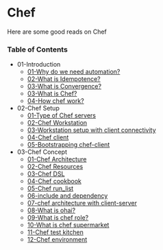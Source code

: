 # Chef
Here are some good reads on Chef

### Table of Contents
* 01-Introduction
    * [01-Why do we need automation?](https://www.redhat.com/en/blog/top-10-reasons-use-automation)
    * [02-What is Idempotence?](https://www.bmc.com/blogs/idempotence/)
    * [03-What is Convergence?](https://stackoverflow.com/questions/30615588/difference-between-convergence-and-idempotence-in-chef) 
    * [03-What is Chef?](https://www.tutorialspoint.com/chef/chef_overview.htm)
    * [04-How chef work?](https://medium.com/nerd-for-tech/how-chef-works-eb4c7846819a)
* 02-Chef Setup
    * [01-Type of Chef servers](https://www.upguard.com/blog/chef-open-source-vs-hosted-chef-vs-on-premises-chef)
    * [02-Chef Workstation](https://www.chef.io/products/workstation)
    * [03-Workstation setup with client connectivity](https://docs.chef.io/workstation/getting_started/)
    * [04-Chef client](https://medium.com/@karthikeyan_krishnaswamy/how-chef-client-works-a2d0c94698bf)
    * [05-Bootstrapping chef-client](https://docs.chef.io/install_bootstrap/)
* 03-Chef Concept
    * [01-Chef Architecture](https://www.tutorialspoint.com/chef/chef_architecture.htm)
    * [02-Chef Resources](https://docs.chef.io/resource/)
    * [03-Chef DSL](https://docs-archive.chef.io/release/12-0/dsl_recipe.html)
    * [04-Chef cookbook](https://docs.chef.io/cookbooks/)
    * [05-Chef run_list](https://docs.chef.io/run_lists/)
    * [06-include and dependency](https://docs.chef.io/recipes/#assign-dependencies)
    * [07-chef architecture with client-server](https://www.codingninjas.com/codestudio/library/chef-architecture)
    * [08-What is ohai?](https://docs.chef.io/ohai/)
    * [09-What is chef role?](https://www.tutorialspoint.com/chef/chef_roles.htm)
    * [10-What is chef supermarket](https://www.chef.io/blog/using-chef-supermarket-a-guided-tour)
    * [11-Chef test kitchen](https://www.tutorialspoint.com/chef/chef_test_kitchen_setup.htm)
    * [12-Chef environment](https://docs.chef.io/environments/)

    

